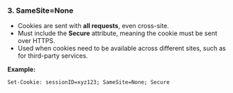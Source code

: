### 3. **SameSite=None** 

- Cookies are sent with **all requests**, even cross-site.
- Must include the **Secure** attribute, meaning the cookie must be sent over HTTPS.
- Used when cookies need to be available across different sites, such as for third-party services.

**Example:**

```http
Set-Cookie: sessionID=xyz123; SameSite=None; Secure
```